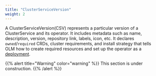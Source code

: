 ```yaml
---
title: "ClusterServiceVersion"
weight: 2
---
```


A ClusterServiceVersion(CSV) represents a particular version of a ClusterService and its operator. It includes metadata such as name, description, version, repository link, labels, icon, etc. It declares `owned`/`required` CRDs, cluster requirements, and install strategy that tells OLM how to create required resources and set up the operator as a [deployment](https://kubernetes.io/docs/concepts/workloads/controllers/deployment/).

{{% alert title="Warning" color="warning" %}} 
This section is under construction.
{{% /alert %}}

